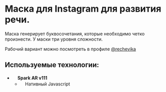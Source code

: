 # Маска для Instagram для развития речи.
Маска генерирует буквосочетания, которые необходимо четко произнести. У маски три уровня сложности.

Рабочий вариант можно посмотреть в профиле [@rechevika](https://www.instagram.com/rechevika/)

## Используемые технологии:
- <img src="https://sparkar-partners.fb.com/wp-content/uploads/2020/09/SparkAR-Favicon.png?w=32" width="16px" height="16px">__Spark AR v111__
  - <img src="https://a2ch.ru/i/813142c1cc443e3f90a196e2745c7dba" width="16px" height="16px">Нативный Javascript
